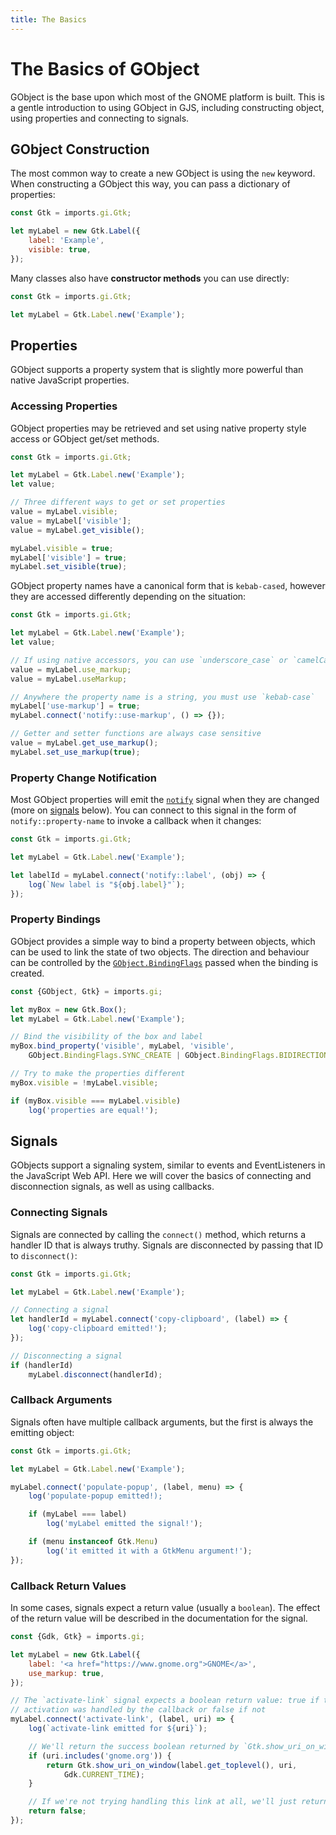 ```yaml
---
title: The Basics
---
```


# The Basics of GObject

GObject is the base upon which most of the GNOME platform is built. This is a gentle introduction to using GObject in GJS, including constructing object, using properties and connecting to signals.

## GObject Construction

The most common way to create a new GObject is using the `new` keyword. When constructing a GObject this way, you can pass a dictionary of properties:

```js
const Gtk = imports.gi.Gtk;

let myLabel = new Gtk.Label({
    label: 'Example',
    visible: true,
});
```

Many classes also have **constructor methods** you can use directly:

```js
const Gtk = imports.gi.Gtk;

let myLabel = Gtk.Label.new('Example');
```

## Properties

GObject supports a property system that is slightly more powerful than native JavaScript properties.

### Accessing Properties

GObject properties may be retrieved and set using native property style access or GObject get/set methods.

```js
const Gtk = imports.gi.Gtk;

let myLabel = Gtk.Label.new('Example');
let value;

// Three different ways to get or set properties
value = myLabel.visible;
value = myLabel['visible'];
value = myLabel.get_visible();

myLabel.visible = true;
myLabel['visible'] = true;
myLabel.set_visible(true);
```

GObject property names have a canonical form that is `kebab-cased`, however they are accessed differently depending on the situation:

```js
const Gtk = imports.gi.Gtk;

let myLabel = Gtk.Label.new('Example');
let value;

// If using native accessors, you can use `underscore_case` or `camelCase`
value = myLabel.use_markup;
value = myLabel.useMarkup;

// Anywhere the property name is a string, you must use `kebab-case`
myLabel['use-markup'] = true;
myLabel.connect('notify::use-markup', () => {});

// Getter and setter functions are always case sensitive
value = myLabel.get_use_markup();
myLabel.set_use_markup(true);
```

### Property Change Notification

Most GObject properties will emit the [`notify`][gobject-notify] signal when they are changed (more on [signals](#signals) below). You can connect to this signal in the form of `notify::property-name` to invoke a callback when it changes:

```js
const Gtk = imports.gi.Gtk;

let myLabel = Gtk.Label.new('Example');

let labelId = myLabel.connect('notify::label', (obj) => {
    log(`New label is "${obj.label}"`);
});
```

[gobject-notify]: https://gjs-docs.gnome.org/gobject20/gobject.object#signal-notify

### Property Bindings

GObject provides a simple way to bind a property between objects, which can be used to link the state of two objects. The direction and behaviour can be controlled by the [`GObject.BindingFlags`][gobject-binding-flags] passed when the binding is created.

```js
const {GObject, Gtk} = imports.gi;

let myBox = new Gtk.Box();
let myLabel = Gtk.Label.new('Example');

// Bind the visibility of the box and label
myBox.bind_property('visible', myLabel, 'visible',
    GObject.BindingFlags.SYNC_CREATE | GObject.BindingFlags.BIDIRECTIONAL);

// Try to make the properties different
myBox.visible = !myLabel.visible;

if (myBox.visible === myLabel.visible)
    log('properties are equal!');
```

[gobject-binding-flags]: https://gjs-docs.gnome.org/gobject20/gobject.bindingflags

## Signals

GObjects support a signaling system, similar to events and EventListeners in the JavaScript Web API. Here we will cover the basics of connecting and disconnection signals, as well as using callbacks.

### Connecting Signals

Signals are connected by calling the `connect()` method, which returns a handler ID that is always truthy. Signals are disconnected by passing that ID to `disconnect()`:

```js
const Gtk = imports.gi.Gtk;

let myLabel = Gtk.Label.new('Example');

// Connecting a signal
let handlerId = myLabel.connect('copy-clipboard', (label) => {
    log('copy-clipboard emitted!');
});

// Disconnecting a signal
if (handlerId)
    myLabel.disconnect(handlerId);
```

### Callback Arguments

Signals often have multiple callback arguments, but the first is always the emitting object:

```js
const Gtk = imports.gi.Gtk;

let myLabel = Gtk.Label.new('Example');

myLabel.connect('populate-popup', (label, menu) => {
    log('populate-popup emitted!);

    if (myLabel === label)
        log('myLabel emitted the signal!');

    if (menu instanceof Gtk.Menu)
        log('it emitted it with a GtkMenu argument!');
});
```

### Callback Return Values

In some cases, signals expect a return value (usually a `boolean`). The effect of the return value will be described in the documentation for the signal.

```js
const {Gdk, Gtk} = imports.gi;

let myLabel = new Gtk.Label({
    label: '<a href="https://www.gnome.org">GNOME</a>',
    use_markup: true,
});

// The `activate-link` signal expects a boolean return value: true if the link
// activation was handled by the callback or false if not
myLabel.connect('activate-link', (label, uri) => {
    log(`activate-link emitted for ${uri}`);

    // We'll return the success boolean returned by `Gtk.show_uri_on_window()`
    if (uri.includes('gnome.org')) {
        return Gtk.show_uri_on_window(label.get_toplevel(), uri,
            Gdk.CURRENT_TIME);
    }

    // If we're not trying handling this link at all, we'll just return `false`
    return false;
});
```

